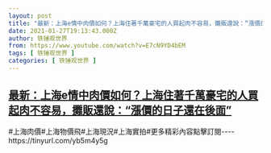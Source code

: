 ```yaml
---
layout: post
title: "最新：上海e情中肉價如何？上海住著千萬豪宅的人買起肉不容易，攤販還說：“漲價的日子還在後面”"
date: 2021-01-27T19:13:43.000Z
author: 铁锤观世界
from: https://www.youtube.com/watch?v=E7cN9YD4bEM
tags: [ 铁锤观世界 ]
categories: [ 铁锤观世界 ]
---
```

<!--1611774823000-->
[最新：上海e情中肉價如何？上海住著千萬豪宅的人買起肉不容易，攤販還說：“漲價的日子還在後面”](https://www.youtube.com/watch?v=E7cN9YD4bEM)
------

<div>
#上海肉價#上海物價飛#上海現況#上海實拍#更多精彩內容點擊訂閱----https://tinyurl.com/yb5m4y5g
</div>
